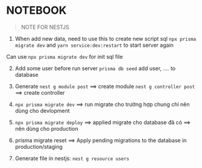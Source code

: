 # NOTEBOOK

> NOTE FOR NESTJS

1. When add new data, need to use this to create new script sql
`npx prisma migrate dev` and `yarn service:dev:restart` to start server again

Can use `npx prisma migrate dev` for init sql file


2. Add some user before run server
`prisma db seed` add user, .... to database

3. Generate
`nest g module post`  ==> create module
`nest g controller post` ==> create controller

9. `npx prisma migrate dev`   ==> run migrate cho trường hợp chung chỉ nên dùng cho devlopment
10. `npx prisma migrate deploy` ==> applied migrate cho database đã có ==> nên dùng cho production


11. prisma migrate reset ==> Apply pending migrations to the database in production/staging

12. Generate file in nestjs: `nest g resource users`